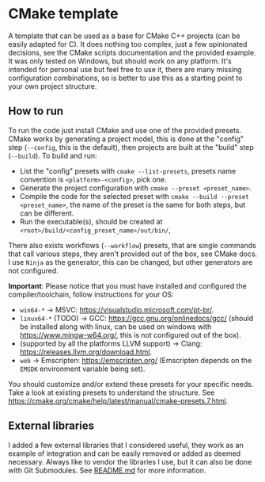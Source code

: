 # CMake template

A template that can be used as a base for CMake C++ projects (can be easily adapted for C). It does nothing too complex, 
just a few opinionated decisions, see the CMake scripts documentation and the provided example. It was only
tested on Windows, but should work on any platform. It's intended for personal use but feel
free to use it, there are many missing configuration combinations, so is better to use this as a starting
point to your own project structure.

## How to run

To run the code just install CMake and use one of the provided presets. CMake works by generating a project
model, this is done at the "config" step (`--config`, this is the default), then projects are built at the 
"build" step (`--build`). To build and run:

- List the "config" presets with `cmake --list-presets`, presets name convention is `<platform>-<config>`, 
  pick one.
- Generate the project configuration with `cmake --preset <preset_name>`.
- Compile the code for the selected preset with `cmake --build --preset <preset_name>`, 
  the name of the preset is the same for both steps, but can be different.
- Run the executable(s), should be created at `<root>/build/<config_preset_name>/out/bin/`,

There also exists workflows (`--workflow`) presets, that are single commands that call various steps, 
they aren't provided out of the box, see CMake docs.
I use `Ninja` as the generator, this can be changed, but other generators are not configured.

**Important**: Please notice that you must have installed and configured the compiler/toolchain,
follow instructions for your OS:

- `win64-*` -> MSVC: https://visualstudio.microsoft.com/pt-br/.
- `linux64-*` (TODO) ->  GCC: https://gcc.gnu.org/onlinedocs/gcc/ (should be installed along with linux, can be used on windows
  with https://www.mingw-w64.org/, this is not configured out of the box).
- (supported by all the platforms LLVM support) -> Clang: https://releases.llvm.org/download.html.
- `web` -> Emscripten: https://emscripten.org/ (Emscripten depends on the `EMSDK` environment variable being set).

You should customize and/or extend these presets for your specific needs. Take a look at existing presets to
understand the structure.
See https://cmake.org/cmake/help/latest/manual/cmake-presets.7.html.


## External libraries

I added a few external libraries that I considered useful, they work as an example of integration and can be easily
removed or added as deemed necessary. Always like to vendor the libraries I use, but it can also be done with
Git Submodules. See [README.md](external/libs/README.md) for more information.
